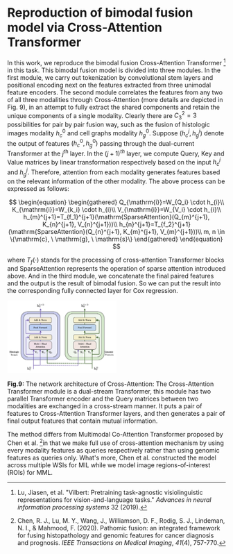 # Reproduction of bimodal fusion model via Cross-Attention Transformer 

  In this work, we reproduce the bimodal fusion Cross-Attention Transformer [^1] in this task. This bimodal fusion model is divided into three modules. In the first module, we carry out tokenization by convolutional stem layers and positional encoding next on the features extracted from three unimodal feature encoders. The second module correlates the features from any two of all three modalities through Cross-Attention (more details are depicted in Fig. 9), in an attempt to fully extract the shared components and retain the unique components of a single modality. Clearly there are $C_{3}^{2}=3$ possibilities for pair by pair fusion way, such as the fusion of histologic images modality $h_c^0$ and cell graphs modality $h_g^0$. Suppose $\left(h_{c}^{j}, h_{g}^{j}\right)$ denote the output of features $\left(h_{c}^{0}, h_{g}^{0}\right)$ passing through the dual-current Transformer at the $j^{\text {th}}$ layer. In the $(j+1)^{t h}$ layer, we compute Query, Key and Value matrices by linear transformation respectively based on the input $h_{c}^{j}$ and $h_{g}^{j}$. Therefore, attention from each modality generates features based on the relevant information of the other modality. The above process can be expressed as follows:

$$
\begin{equation}
    \begin{gathered}
        Q_{\mathrm{i}}=W_{Q_i} \cdot h_{i}\\
        K_{\mathrm{i}}=W_{k_i} \cdot h_{i}\\
        V_{\mathrm{i}}=W_{V_i} \cdot h_{i}\\
        h_{m}^{j+1}=T_{f_1}^{j+1}(\mathrm{SparseAttention}(Q_{m}^{j+1}, K_{n}^{j+1}, V_{n}^{j+1}))\\
        h_{n}^{j+1}=T_{f_2}^{j+1}(\mathrm{SparseAttention}(Q_{n}^{j+1}, K_{m}^{j+1}, V_{m}^{j+1}))\\
        m, n \in \{\mathrm{c}, \ \mathrm{g}, \ \mathrm{s}\}
    \end{gathered} 
\end{equation}
$$

where $T_f\left( \cdot \right)$ stands for the processing of cross-attention Transformer blocks and $\mathrm{SparseAttention}$ represents the operation of sparse attention introduced above.
And in the third module, we concatenate the final paired features and the output is the result of bimodal fusion. So we can put the result into the corresponding fully connected layer for Cox regression. 

<img src="FIgure4.png" width="50%" height="50%">

<p style="text-align: left;">
    <strong>Fig.9:</strong> The network architecture of Cross-Attention: The Cross-Attention Transformer    module is a dual-stream Transformer, this module has two parallel Transformer encoder and the Query matrices between two modalities are exchanged in a cross-stream manner. It puts a pair of features to Cross-Attention Transformer layers, and then generates a pair of final output features that contain mutual information.
</p>

The method differs from Multimodal Co-Attention Transformer proposed by Chen et al. [^2]in that we make full use of cross-attention mechanism by using every modality features as queries respectively rather than using genomic features as queries only. What's more, Chen et al. constructed the model across multiple WSIs for MIL while we model image regions-of-interest (ROIs) for MML. 

[^1]: Lu, Jiasen, et al. "Vilbert: Pretraining task-agnostic visiolinguistic representations for vision-and-language tasks." *Advances in neural information processing systems* 32 (2019).
[^2]: Chen, R. J., Lu, M. Y., Wang, J., Williamson, D. F., Rodig, S. J., Lindeman, N. I., & Mahmood, F. (2020). Pathomic fusion: an integrated framework for fusing histopathology and genomic features for cancer diagnosis and prognosis. *IEEE Transactions on Medical Imaging*, *41*(4), 757-770.
